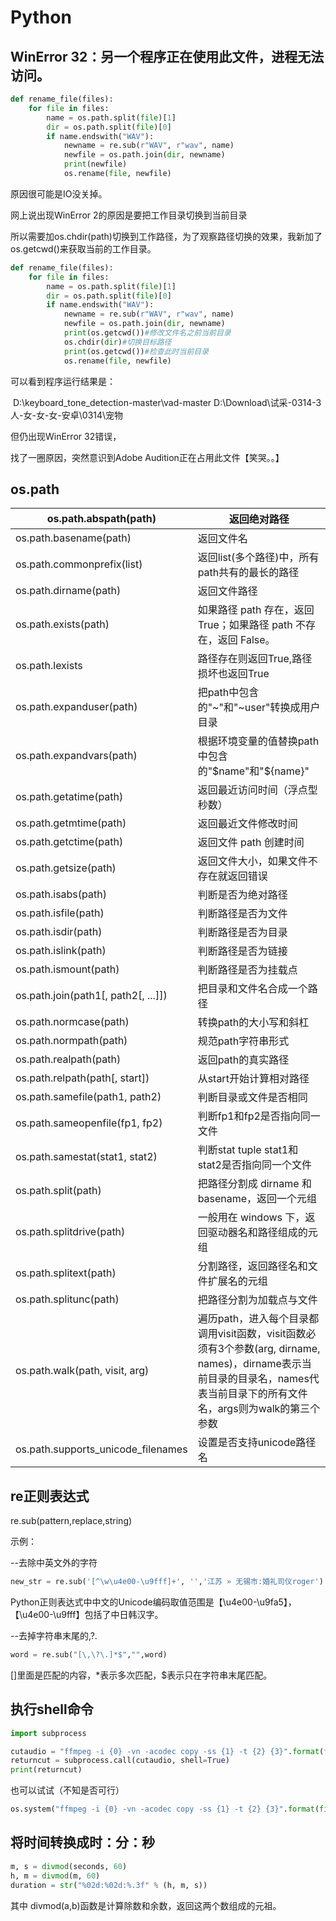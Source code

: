 # Python

## WinError 32：另一个程序正在使用此文件，进程无法访问。

```python
def rename_file(files):
	for file in files:
		name = os.path.split(file)[1]
		dir = os.path.split(file)[0]
		if name.endswith("WAV"):
			newname = re.sub(r"WAV", r"wav", name)
			newfile = os.path.join(dir, newname)
			print(newfile)
			os.rename(file, newfile)
```

原因很可能是IO没关掉。

网上说出现WinError 2的原因是要把工作目录切换到当前目录

所以需要加os.chdir(path)切换到工作路径，为了观察路径切换的效果，我新加了os.getcwd()来获取当前的工作目录。

```python
def rename_file(files):
	for file in files:
		name = os.path.split(file)[1]
		dir = os.path.split(file)[0]
		if name.endswith("WAV"):
			newname = re.sub(r"WAV", r"wav", name)
			newfile = os.path.join(dir, newname)
			print(os.getcwd())#修改文件名之前当前目录
			os.chdir(dir)#切换目标路径
			print(os.getcwd())#检查此时当前目录
			os.rename(file, newfile)
```

可以看到程序运行结果是：

​	D:\keyboard_tone_detection-master\vad-master
​	D:\Download\试采-0314-3人-女-女-女-安卓\0314\宠物

但仍出现WinError 32错误，

找了一圈原因，突然意识到Adobe Audition正在占用此文件【笑哭。。】

## 

## os.path

| os.path.abspath(path)               | 返回绝对路径                                                 |
| ----------------------------------- | ------------------------------------------------------------ |
| os.path.basename(path)              | 返回文件名                                                   |
| os.path.commonprefix(list)          | 返回list(多个路径)中，所有path共有的最长的路径               |
| os.path.dirname(path)               | 返回文件路径                                                 |
| os.path.exists(path)                | 如果路径 path 存在，返回 True；如果路径 path 不存在，返回 False。 |
| os.path.lexists                     | 路径存在则返回True,路径损坏也返回True                        |
| os.path.expanduser(path)            | 把path中包含的"~"和"~user"转换成用户目录                     |
| os.path.expandvars(path)            | 根据环境变量的值替换path中包含的"$name"和"${name}"           |
| os.path.getatime(path)              | 返回最近访问时间（浮点型秒数）                               |
| os.path.getmtime(path)              | 返回最近文件修改时间                                         |
| os.path.getctime(path)              | 返回文件 path 创建时间                                       |
| os.path.getsize(path)               | 返回文件大小，如果文件不存在就返回错误                       |
| os.path.isabs(path)                 | 判断是否为绝对路径                                           |
| os.path.isfile(path)                | 判断路径是否为文件                                           |
| os.path.isdir(path)                 | 判断路径是否为目录                                           |
| os.path.islink(path)                | 判断路径是否为链接                                           |
| os.path.ismount(path)               | 判断路径是否为挂载点                                         |
| os.path.join(path1[, path2[, ...]]) | 把目录和文件名合成一个路径                                   |
| os.path.normcase(path)              | 转换path的大小写和斜杠                                       |
| os.path.normpath(path)              | 规范path字符串形式                                           |
| os.path.realpath(path)              | 返回path的真实路径                                           |
| os.path.relpath(path[, start])      | 从start开始计算相对路径                                      |
| os.path.samefile(path1, path2)      | 判断目录或文件是否相同                                       |
| os.path.sameopenfile(fp1, fp2)      | 判断fp1和fp2是否指向同一文件                                 |
| os.path.samestat(stat1, stat2)      | 判断stat tuple stat1和stat2是否指向同一个文件                |
| os.path.split(path)                 | 把路径分割成 dirname 和 basename，返回一个元组               |
| os.path.splitdrive(path)            | 一般用在 windows 下，返回驱动器名和路径组成的元组            |
| os.path.splitext(path)              | 分割路径，返回路径名和文件扩展名的元组                       |
| os.path.splitunc(path)              | 把路径分割为加载点与文件                                     |
| os.path.walk(path, visit, arg)      | 遍历path，进入每个目录都调用visit函数，visit函数必须有3个参数(arg, dirname, names)，dirname表示当前目录的目录名，names代表当前目录下的所有文件名，args则为walk的第三个参数 |
| os.path.supports_unicode_filenames  | 设置是否支持unicode路径名                                    |

## re正则表达式

re.sub(pattern,replace,string)

示例：

--去除中英文外的字符

```python
new_str = re.sub('[^\w\u4e00-\u9fff]+', '','江苏 » 无锡市:婚礼司仪roger')
```

Python正则表达式中中文的Unicode编码取值范围是【\u4e00-\u9fa5】，【\u4e00-\u9fff】包括了中日韩汉字。

--去掉字符串末尾的,?.

```python
word = re.sub("[\,\?\.]*$","",word)
```

[]里面是匹配的内容，*表示多次匹配，$表示只在字符串末尾匹配。

## 执行shell命令

```python
import subprocess

cutaudio = "ffmpeg -i {0} -vn -acodec copy -ss {1} -t {2} {3}".format(file, startTime, duration, newfile)
returncut = subprocess.call(cutaudio, shell=True)
print(returncut)
```

也可以试试（不知是否可行）

```python
os.system("ffmpeg -i {0} -vn -acodec copy -ss {1} -t {2} {3}".format(file, startTime, duration, newfile))
```

## 将时间转换成时：分：秒

```python
m, s = divmod(seconds, 60)
h, m = divmod(m, 60)
duration = str("%02d:%02d:%.3f" % (h, m, s))
```

其中 divmod(a,b)函数是计算除数和余数，返回这两个数组成的元祖。



